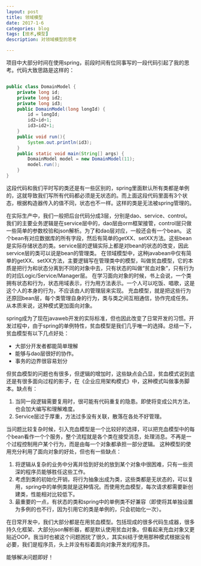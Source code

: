 ```yaml
---
layout: post
title: 领域模型
date: 2017-1-6
categories: blog
tags: [技术,模型]
description: 对领域模型的思考

---
```


项目中大部分时间在使用spring，前段时间有位同事写的一段代码引起了我的思考。代码大致思路是这样的：

```java

public class DomainModel {
    private long id;
    private long id2;
    private long id3;
    public DomainModel(long longId) {
        id = longId;
        id2=id+1;
        id3=id2+1;
    }
    public void run(){
        System.out.println(id3);
    }
    public static void main(String[] args) {
        DomainModel model = new DomainModel(11);
        model.run();
    }
}

```

这段代码和我们平时写的类还是有一些区别的，spring里面默认所有类都是单例的，这就导致我们写所有代码都必须是无状态的。而上面这段代码里面有3个状态，根据构造器传入的值不同，状态也不一样。这样的类是无法被spring管理的。

在实际生产中，我们一般把后台代码分成3层，分别是dao、service、control。我们的主要业务逻辑是在service层中的，dao层由orm框架接管，control层只做一些简单的参数校验和json解析。为了和dao层对应，一般还会有一个bean。
这个bean有对应数据库的所有字段，然后有简单的getXX、setXX方法。这些bean是实际存储状态的类。service层的逻辑实际上都是对bean的状态的改变，因此service层的类可以说是bean的管理类。
在领域模型中，这种javabean中仅有简单的getXX、setXX方法，主要逻辑写在管理类中的模型，叫做贫血模型，它的本质是把行为和状态分离到不同的对象中去，只有状态的叫做“贫血对象”，只有行为的对应Logic/Service/Manager层。
在学习面向对象的时候，书上会说，一个类拥有状态和行为，状态用域表示，行为用方法表示。一个人可以吃饭、唱歌，这是这个人的本身的行为，不应该由人的管理层来实现。
充血模型，就是把这些行为还原回bean层，每个类管理自身的行为，类与类之间互相通信，协作完成任务。从本质来说，这种模式更加面向对象。

spring成为了现在javaweb开发的实际标准，但也因此改变了日常开发的习惯。开发过程中，由于spring的单例特性，贫血模型是我们几乎唯一的选择。总结一下，贫血模型有以下几点好处：

- 大部分开发者都能简单理解
- 能够与dao层很好的协作。
- 事务的边界很容易划分

但贫血模型的问题也有很多，但逻辑的增加时，这些缺点会凸显，贫血模式说到底还是有很多面向过程的影子，在《企业应用架构模式》中，这种模式叫做事务脚本。缺点有：

1. 当同一段逻辑需要复用时，很可能有代码重复的隐患。即使将变成公共方法，也会加大编写和理解难度。
2. Service层过于厚重，方法过多没有关联，散落在各处不好管理。

当问题比较复杂时候，引入充血模型是一个比较好的选择，可以把充血模型中的每个bean看作一个个服务，整个流程就是各个类在接受消息，处理消息。不再是一个过程控制用户某个行为，而是由每一个对象都承担一部分逻辑。
这种模型的使用充分利用了面向对象的好处，但也有一些缺点：
1. 将逻辑从复杂的业务中分离并恰到好处的放到某个对象中很困难，只有一些资深的程序员能够胜任这些工作。
2. 考虑到类的初始化开销，将行为抽象出成为类，这些类都是无状态的，可以复用，spring中的单例类就是这种情况。而使用充血模型，每次请求都需要新创建类，性能相对比较低下。
3. 最重要的一点，有状态的类和spring中的单例类不好兼容（即使将其单独设置为多例的也不行，因为引用它的类是单例的，只会初始化一次）。

在日常开发中，我们大部分都是在用贫血模型。包括现成的很多代码生成器，很多持久化框架、大部分json解析器，都是默认使用贫血对象。但看起来充血对象又更贴近OOP。我当时也被这个问题困扰了很久，其实纠结于使用那种模式根据没有必要，我们是程序员，头上并没有标着面向对象开发的程序员。

能够解决问题即好！



